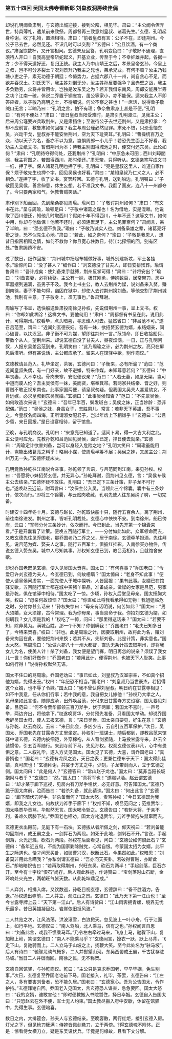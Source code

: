 ### 第五十四回 吴国太佛寺看新郎 刘皇叔洞房续佳偶
---

却说孔明闻鲁肃到，与玄德出城迎接，接到公廨，相见毕。肃曰：“主公闻令侄弃世，特具薄礼，遣某前来致祭。周都督再三致意刘皇叔、诸葛先生。”玄德、孔明起身称谢，收了礼物，置酒相待。肃曰：“前者皇叔有言：公子不在，即还荆州。今公子已去世，必然见还。不识几时可以交割？”玄德曰：“公且饮酒，有一个商议。”肃强饮数杯，又开言相问。玄德未及回答，孔明变色曰：“子敬好不通理，直须待人开口！自我高皇帝斩蛇起义，开基立业，传至于今；不幸奸雄并起，各据一方；少不得天道好还，复归正统。我主人乃中山靖王之后，孝景皇帝玄孙，今皇上之叔，岂不可分茅裂土？况刘景升乃我主之兄也，弟承兄业，有何不顺？汝主乃钱塘小吏之子，素无功德于朝廷；今倚势力，占据六郡八十一州，尚自贪心不足，而欲并吞汉土。刘氏天下，我主姓刘倒无分，汝主姓孙反要强争？且赤壁之战，我主多负勤劳，众将并皆用命，岂独是汝东吴之为？若非我借东南风，周郎安能展半筹之功？江南一破，休说二乔置于铜雀宫，虽公等家小，亦不能保。适来我主人不即答应者，以子敬乃高明之士，不待细说。何公不察之甚也！”一席话，说得鲁子敬缄口无言；半晌乃曰：“孔明之言，怕不有理；争奈鲁肃身上甚是不便。”孔明曰：“有何不便处？”肃曰：“昔日皇叔当阳受难时，是肃引孔明渡江，见我主公；后来周公瑾要兴兵取荆州，又是肃挡住；至说待公子去世还荆州，又是肃担承：今却不应前言，教鲁肃如何回覆？我主与周公瑾必然见罪。肃死不恨，只恐惹恼东吴，兴动干戈，皇叔亦不能安坐荆州，空为天下耻笑耳。”孔明曰：“曹操统百万之众，动以天子为名，吾亦不以为意，岂惧周郎一小儿乎！若恐先生面上不好看，我劝主人立纸文书，暂借荆州为本；待我主别图得城池之时，便交付还东吴。此论如何？”肃曰：“孔明待夺得何处，还我荆州？”孔明曰：“中原急未可图；西川刘璋闇弱，我主将图之。若图得西川，那时便还。”肃无奈，只得听从。玄德亲笔写成文书一纸，押了字。保人诸葛孔明也押了字。孔明曰：“亮是皇叔这里人，难道自家作保？烦子敬先生也押个字，回见吴侯也好看。”肃曰：“某知皇叔乃仁义之人，必不相负。”遂押了字，收了文书。宴罢辞回。玄德与孔明，送到船边。孔明嘱曰：“子敬回见吴侯，善言伸意，休生妄想。若不准我文书，我翻了面皮，连八十一州都夺了。今只要两家和气，休教曹贼笑话。”  

肃作别下船而回，先到柴桑郡见周瑜。瑜问曰：“子敬讨荆州如何？”肃曰：“有文书在此。”呈与周瑜，瑜顿足曰：“子敬中诸葛之谋也！名为借地，实是混赖。他说取了西川便还，知他几时取西川？假如十年不得西川，十年不还？这等文书，如何中用，你却与他做保！他若不还时，必须连累足下，主公见罪奈何？”肃闻言，呆了半晌，曰：“恐玄德不负我。”瑜曰：“子敬乃诚实人也。刘备枭雄之辈，诸葛亮奸猾之徒，恐不似先生心地。”肃曰：“若此，如之奈何？”瑜曰：“子敬是我恩人，想昔日指囷相赠之情，如何不救你？你且宽心住数日，待江北探细的回，别有区处。”鲁肃跼蹐不安。  

过了数日，细作回报：“荆州城中扬起布幡做好事，城外别建新坟，军士各挂孝。”瑜惊问曰：“没了甚人？”细作曰：“刘玄德没了甘夫人，即日安排殡葬。瑜谓鲁肃曰：“吾计成矣：使刘备束手就缚，荆州反掌可得！”肃曰：“计将安出？”瑜曰：“刘备丧妻，必将续娶。主公有一妹，极其刚勇，侍婢数百，居常带刀，房中军器摆列遍满，虽男子不及。我今上书主公，教人去荆州为媒，说刘备来入赘。赚到南徐，妻子不能勾得，幽囚在狱中，却使人去讨荆州换刘备。等他交割了荆州城池，我别有主意。于子敬身上，须无事也。”鲁肃拜谢。  

周瑜写了书呈，选快船送鲁肃投南徐见孙权，先说借荆州一事，呈上文书。权曰：“你却如此糊涂！这样文书，要他何用！”肃曰：“周都督有书呈在此，说用此计，可得荆州。”权看毕，点头暗喜，寻思谁人可去。猛然省曰：“非吕范不可。”遂召吕范至，谓曰：“近闻刘玄德丧妇。吾有一妹，欲招赘玄德为婿，永结姻亲，同心破曹，以扶汉室。非子衡不可为媒，望即往荆州一言。”范领命，即日收拾船只，带数个从人，望荆州来。却说玄德自没了甘夫人，昼夜烦恼。一日，正与孔明闲叙，人报东吴差吕范到来。孔明笑曰：“此乃周瑜之计，必为荆州之故。亮只在屏风后潜听。但有甚说话，主公都应承了。留来人在馆驿中歇，别作商议。”  

玄德教请吕范入。礼毕坐定，茶罢，玄德问曰：“子衡来，必有所谕？”范曰：“范近闻皇叔失偶，有一门好亲，故不避嫌，特来作媒。未知尊意若何？”玄德曰：“中年丧妻，大不幸也。骨肉未寒，安忍便议亲？”范曰：“人若无妻，如屋无梁，岂可中道而废人伦？吾主吴侯有一妹，美而贤，堪奉箕帚。若两家共结秦、晋之好，则曹贼不敢正视东南也。此事家国两便，请皇叔勿疑。但我国太吴夫人甚爱幼女，不肯远嫁，必求皇叔到东吴就婚。”玄德曰：“此事吴侯知否？”范曰：“不先禀吴侯，如何敢造次来说！”玄德曰：“吾年已半百，鬓发斑白；吴侯之妹，正当妙龄：恐非配偶。”范曰：“吴侯之妹，身虽女子，志胜男儿。常言：若非天下英雄，吾不事之。今皇叔名闻四海，正所谓淑女配君子，岂以年齿上下相嫌乎！”玄德曰：“公且少留，来日回报。”是日设宴相待，留于馆舍。  

至晚，与孔明商议。孔明曰：“来意亮已知道了。适间卜易，得一大吉大利之兆。主公便可应允。先教孙乾和吕范回见吴侯，面许已定，择日便去就亲。”玄德曰：“周瑜定计欲害刘备，岂可以身轻入危险之地？”孔明大笑曰：“周瑜虽能用计，岂能出诸葛亮之料乎！略用小谋，使周瑜半筹不展；吴侯之妹，又属主公；荆州万无一失。”玄德怀疑未决。  

孔明竟教孙乾往江南说合亲事。孙乾领了言语，与吕范同到江南，来见孙权。权曰：“吾愿将小妹招赘玄德，并无异心。”孙乾拜谢，回荆州见玄德，言：“吴侯专候主公去结亲。”玄德怀疑不敢往。孔明曰：“吾已定下三条计策，非子龙不可行也。”遂唤赵云近前，附耳言曰：“汝保主公入吴，当领此三个锦囊。囊中有三条妙计，依次而行。”即将三个锦囊，与云贴肉收藏，孔明先使人往东吴纳了聘，一切完备。  

时建安十四年冬十月。玄德与赵长、孙乾取快船十只，随行五百余人，离了荆州，前往南徐进发。荆州之事，皆听孔明裁处。玄德心中怏怏不安。到南徐州，船已傍岸，云曰：“军师分付三条妙计，依次而行。今已到此，当先开第一个锦囊来看。”于是开囊看了计策。便唤五百随行军士，一一分付如此如此，众军领命而去，又教玄德先往见乔国老，那乔国老乃二乔之父，居于南徐。玄德牵羊担酒，先往拜见，说吕范为媒、娶夫人之事。随行五百军士，俱披红挂彩，入南徐买办物件，传说玄德入赘东吴，城中人尽知其事。孙权知玄德已到，教吕范相待，且就馆舍安歇。  

却说乔国老既见玄德，便入见吴国太贺喜。国太曰：“有何喜事？”乔国老曰：“令爱已许刘玄德为夫人，今玄德已到，何故相瞒？”国太惊曰：“老身不知此事！”便使人请吴侯问虚实，一面先使人于城中探听。人皆回报：“果有此事。女婿已在馆驿安歇，五百随行军士都在城中买猪羊果品，准备成亲。做媒的女家是吕范，男家是孙乾，俱在馆驿中相待。”国太吃了一惊。少顷，孙权入后堂见母亲。国太捶胸大哭。权曰：“母亲何故烦恼？”国太曰：“你直如此将我看承得如无物！我姐姐临危之时，分付你甚么话来！”孙权失惊曰：“母亲有话明说，何苦如此？”国太曰：“男大须婚，女大须嫁，古今常理。我为你母亲，事当禀命于我。你招刘玄德为婿，如何瞒我？女儿须是我的！”权吃了一惊，问曰：“那里得这话来？”国太曰：“若要不知，除非莫为。满城百姓，那一个不知？你倒瞒我！”乔国老曰：“老夫已知多日了，今特来贺喜。”权曰：“非也。此是周瑜之计，因要取荆州，故将此为名，赚刘备来拘囚在此，要他把荆州来换；若其不从，先斩刘备。此是计策，非实意也。”国太大怒，骂周瑜曰：“汝做六郡八十一州大都督，直恁无条计策去取荆州，却将我女儿为名，使美人计！杀了刘备，我女便是望门寡，明日再怎的说亲？须误了我女儿一世！你们好做作！”乔国老曰：“若用此计，便得荆州，也被天下人耻笑。此事如何行得！”说得孙权默然无语。  

国太不住口的骂周瑜。乔国老劝曰：“事已如此，刘皇叔乃汉室宗亲，不如真个招他为婿，免得出丑。”权曰：“年纪恐不相当。”国老曰：“刘皇叔乃当世豪杰，若招得这个女婿，也不辱了令妹。”国太曰：“我不曾认得刘皇叔。明日约在甘露寺相见：如不中我意，任从你们行事；若中我的意，我自把女儿嫁他！”孙权乃大孝之人，见母亲如此言语，随即应承，出外唤吕范，分付来日甘露寺方丈设宴，国太要见刘备。吕范曰：“何不令贾华部领三百刀斧手，伏于两廊；若国太不喜时，一声号举，两边齐出，将他拿下。”权遂唤贾华，分付预先准备，只看国太举动。却说乔国老辞吴国太归，使人去报玄德，言：“来日吴侯、国太亲自要见，好生在意！”玄德与孙乾、赵云商议。云曰：“来日此会，多凶少吉，云自引五百军保护。”次日，吴国太、乔国老先在甘露寺方丈里坐定。孙权引一班谋士，随后都到，却教吕范来馆驿中请玄德。玄德内披细铠，外穿棉袍，从人背剑紧随，上马投甘露寺来。赵云全装惯带，引五百军随行。来到寺前下马，先见孙权。权观玄德仪表非凡，心中有畏惧之意。二人叙礼毕，遂入方丈见国太。国太见了玄德，大喜，谓乔国老曰：“真吾婿也！”国老曰：“玄德有龙凤之姿，天日之表；更兼仁德布于天下：国太得此佳婿，真可庆也！”玄德拜谢，共宴于方丈之中。少刻，子龙带剑而入，立于玄德之侧。国太问曰：“此是何人？”玄德答曰：“常山赵子龙也。”国太曰：“莫非当阳长坂抱阿斗者乎？”玄德曰：“然。”国太曰：“真将军也！”遂赐以酒。赵云谓玄德曰：“却才某于廊下巡视，见房内有刀斧手埋伏，必无好意。可告知国太。”玄德乃跪于国太席前，泣而告曰：“若杀刘备，就此请诛。”国太曰：“何出此言？”玄德曰：“廊下暗伏刀斧手，非杀备而何？”国太大怒，责骂孙权：“今日玄德既为我婿，即我之儿女也。何故伏刀斧手于廊下！”权推不知，唤吕范问之；范推贾华；国太唤贾华责骂，华默然无言。国太喝令斩之。玄德告曰：“若斩大将，于亲不利，备难久居膝下矣。”乔国老也相劝。国太方叱退贾华。刀斧手皆抱头鼠窜而去。  

玄德更衣出殿前，见庭下有一石块。玄德拔从者所佩之剑，仰天祝曰：“若刘备能勾回荆州，成王霸之业，一剑挥石为两段。如死于此地，剑剁石不开。”言讫，手起剑落，火光迸溅，砍石为两段。孙权在后面看见，问曰：“玄德公如何恨此石？”玄德曰：“备年近五旬，不能为国家剿除贼党，心常自恨。今蒙国太招为女婿，此平生之际遇也。恰才问天买卦，如破曹兴汉，砍断此石。今果然如此。”权暗思：“刘备莫非用此言瞒我？”亦掣剑谓玄德曰：“吾亦问天买卦。若破得曹贼，亦断此石。”却暗暗祝告曰：“若再取得荆州，兴旺东吴，砍石为两半！”手起剑落，巨石亦开。至今有十字纹“恨石”尚存。后人观此胜迹，作诗赞曰：“宝剑落时山石断，金环响处火光生，两朝旺气皆天数。从此乾坤鼎足成。”  

二人弃剑，相携入席。又饮数巡，孙乾目视玄德，玄德辞曰：“备不胜酒力，告退。”孙权送出寺前，二人并立，观江山之景。玄德曰：“此乃天下第一江山也！”至今甘露寺牌上云：“天下第一江山”。后人有诗赞曰：“江山雨霁拥青螺，境界无忧乐最多。昔日英雄凝目处，岩崖依旧抵风波。”  

二人共览之次，江风浩荡，洪波滚雪，白浪掀天。忽见波上一叶小舟，行于江面上，如行平地。玄德叹曰：“南人驾船，北人乘马，信有之也。”孙权闻言自思曰：“刘备此言，戏我不惯乘马耳。”乃令左右牵过马来，飞身上马，驰骤下山，复加鞭上岭，笑谓玄德曰：“南人不能乘马乎？”玄德闻言，撩衣一跃，跃上马背，飞走下山，复驰骋而上。二人立马于山坡之上，扬鞭大笑。至今此处名为“驻马坡”。后人有诗曰：“驰骤龙驹气概多，二人并辔望山河。东吴西蜀成王霸，千古犹存驻马坡。”当日二人并辔而回。南徐之民，无不称贺。  

玄德自回馆驿，与孙乾商议。乾曰：“主公只是哀求乔国老，早早毕姻，免生别事。”次日，玄德复至乔国老宅前下马。国老接入，礼毕，茶罢，玄德告曰：“江左之人，多有要害刘备者，恐不能久居。”国老曰：“玄德宽心。吾为公告国太，令作护持。”玄德拜谢自回。乔国老入见国太，言玄德恐人谋害，急急要回。国太大怒曰：“我的女婿，谁敢害他！”即时便教搬入书院暂住，择日毕姻。玄德自入告国太曰：“只恐赵云在外不便，军士无人约束。”国太教尽搬入府中安歇，休留在馆驿中，免得生事。玄德暗喜。  

数日之内，大排筵会，孙夫人与玄德结亲。至晚客散，两行红炬，接引玄德入房。灯光之下，但见枪刀簇满；侍婢皆佩剑悬刀，立于两傍。?得玄德魂不附体。正是：惊看侍女横刀立，疑是东吴设伏兵。毕竟是何缘故，且看下文分解。  

